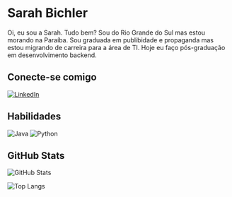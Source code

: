 # Sarah Bichler

Oi, eu sou a Sarah. Tudo bem? Sou do Rio Grande do Sul mas estou morando na Paraíba. Sou graduada em publibidade e propaganda mas estou migrando de carreira para a área de TI. Hoje eu faço pós-graduação em desenvolvimento backend.  


## Conecte-se comigo
[![LinkedIn](https://img.shields.io/badge/LinkedIn-000?style=for-the-badge&logo=linkedin&logoColor=0E76A8)](https://www.linkedin.com/in/sarah-bichler-318893229/)


## Habilidades
![Java](https://img.shields.io/badge/Java-000?style=for-the-badge&logo=java)
![Python](https://img.shields.io/badge/Python-000?style=for-the-badge&logo=python)

## GitHub Stats 
![GitHub Stats](https://github-readme-stats.vercel.app/api?username=SEUUSERNAME&theme=synthwave&bg_color=000&border_color=30A3DC&show_icons=true&icon_color=30A3DC&title_color=E94D5F&text_color=FFF)

![Top Langs](https://github-readme-stats-git-masterrstaa-rickstaa.vercel.app/api/top-langs/?username=sarahbichler&layout=compact&bg_color=000&border_color=30A3DC&title_color=E94D5F&text_color=FFF)


